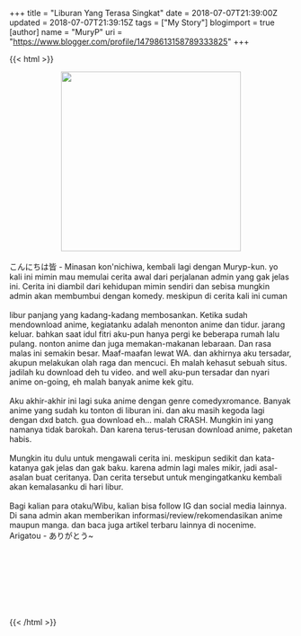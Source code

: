 +++
title = "Liburan Yang Terasa Singkat"
date = 2018-07-07T21:39:00Z
updated = 2018-07-07T21:39:15Z
tags = ["My Story"]
blogimport = true 
[author]
	name = "MuryP"
	uri = "https://www.blogger.com/profile/14798613158789333825"
+++

 {{< html >}} 
<div class="separator" style="clear: both; text-align: center;"><a href="https://2.bp.blogspot.com/-wjAj48ofXiE/W0GVQhW54DI/AAAAAAAADyI/t2t6Pjqqh1Eu3jl1hLJYceLONm8mmQP8gCLcBGAs/s1600/My%2BStory%2B%25233.jpg" imageanchor="1" style="margin-left: 1em; margin-right: 1em;"><img border="0" data-original-height="495" data-original-width="495" height="320" src="https://2.bp.blogspot.com/-wjAj48ofXiE/W0GVQhW54DI/AAAAAAAADyI/t2t6Pjqqh1Eu3jl1hLJYceLONm8mmQP8gCLcBGAs/s320/My%2BStory%2B%25233.jpg" width="320" /></a></div><br />こんにちは皆 - Minasan kon'nichiwa, kembali lagi dengan Muryp-kun. yo kali ini mimin mau memulai cerita awal dari perjalanan admin yang gak jelas ini. Cerita ini diambil dari kehidupan mimin sendiri dan sebisa mungkin admin akan membumbui dengan komedy. meskipun di cerita kali ini cuman<br /><br />libur panjang yang kadang-kadang membosankan. Ketika sudah mendownload anime, kegiatanku adalah menonton anime dan tidur. jarang keluar. bahkan saat idul fitri aku-pun hanya pergi ke beberapa rumah lalu pulang. nonton anime dan juga memakan-makanan lebaraan. Dan rasa malas ini semakin besar. Maaf-maafan lewat WA. dan akhirnya aku tersadar, akupun melakukan olah raga dan mencuci. Eh malah kehasut sebuah situs. jadilah ku download deh tu video. and well aku-pun tersadar dan nyari anime on-going, eh malah banyak anime kek gitu.<br /><br />Aku akhir-akhir ini lagi suka anime dengan genre comedyxromance. Banyak anime yang sudah ku tonton di liburan ini. dan aku masih kegoda lagi dengan dxd batch. gua download eh... malah CRASH. Mungkin ini yang namanya tidak barokah. Dan karena terus-terusan download anime, paketan habis.<br /><br />Mungkin itu dulu untuk mengawali cerita ini. meskipun sedikit dan kata-katanya gak jelas dan gak baku. karena admin lagi males mikir, jadi asal-asalan buat ceritanya. Dan cerita tersebut untuk mengingatkanku kembali akan kemalasanku di hari libur.<br /><br />Bagi kalian para otaku/Wibu, kalian bisa follow IG dan social media lainnya. Di sana admin akan memberikan informasi/review/rekomendasikan anime maupun manga. dan baca juga artikel terbaru lainnya di nocenime.<br />Arigatou - ありがとう~<br /><br /><br /><br /><br /><br /><br /><br /><br />
{{< /html >}}
